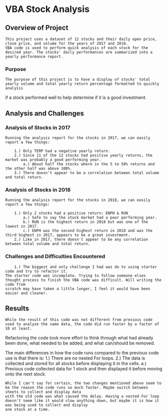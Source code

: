 # VBA Stock Analysis

## Overview of Project
	
	This project uses a dataset of 12 stocks and their daily open price, close price, and volume for the years of 2017 and 2018.
	VBA code is used to perform quick analysis of each stock for the desired year. The stocks' daily performances are summarized into a yearly performance report.
	
### Purpose

	The purpose of this project is to have a display of stocks' total yearly volume and total yearly return percentage formatted to quickly analysis
if a stock performed well to help determine if it is a good investment. 	

## Analysis and Challenges


### Analysis of Stocks in 2017

	Running the analysis report for the stocks in 2017, we can easily report a few things:
	
		1.) Only TERP had a negative yearly return.
		2.) Since 11 of the 12 stocks had positive yearly returns, the market was probably a good performing year.
			a.) About half the stocks where in the 5 to 50% returns and the other half was above 100%. 
		3.) There doesn't appear to be a correlation between total volume and total return. 

### Analysis of Stocks in 2018
	
	Running the analysis report for the stocks in 2018, we can easily report a few things:
	
		1.) Only 2 stocks had a positive return: ENPH & RUN 
			a.) Safe to say the stock market had a poor performing year.
			b.) RUN is the highest return in 2018 but was one of the lowest in 2017.
			c.) ENPH was the second highest return in 2018 and was the third highest in 2017, appears to be a great investment.
		2.) Like in 2017, there doesn't appear to be any correlation between total volume and total return.
	

### Challenges and Difficulties Encountered

		1.) The biggest and only challenge I had was do to using starter code and try to refactor it.
	The starter code was incomplete. Trying to follow someone elses thought process to finish the VBA code was difficult. Will writing the code from
	scratch may have taken a little longer, I feel it would have been easier and cleaner. 

## Results

	While the result of this code was not different from previous code used to analyze the same data, the code did run faster by a factor of 10 at least. 
Refactoring the code took more effort to think through what had already been done, what needed to be added, and what can/should be removed. 

The main differences in how the code runs compared to the previous code use is that there is:
		1.) There are no nested For loops.
		2.) The data is collected and stored for all stocks before displaying it in the cells.
			a.) Previous code collected data for 1 stock and then displayed it before moving onto the next stock.
			
	While I can't say for certain, the two changes mentioned above seem to be the reason the code runs so much faster. Maybe switch between sheets to collect and display data
	with the old code was what caused the delay. Having a nested For loop doesn't seem like it would slow anything down, but maybe it is how it was being used to collect and display
	one stock at a time.

